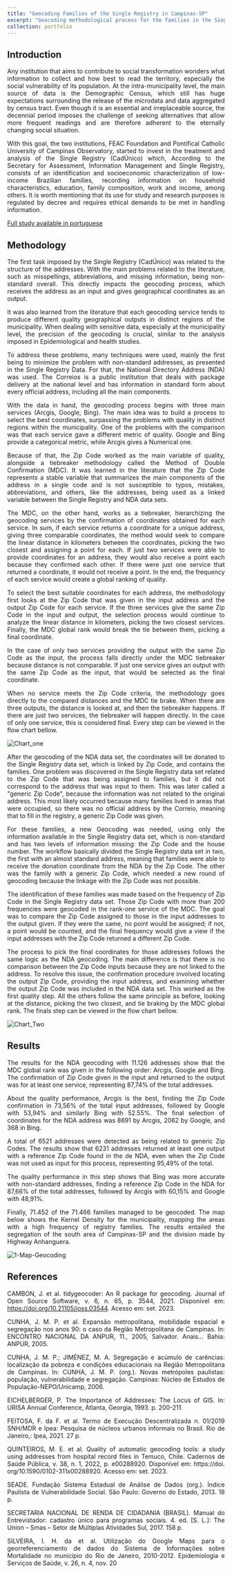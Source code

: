 ```yaml
---
title: "Geocoding Families of the Single Registry in Campinas-SP"
excerpt: "Geocoding methodological process for the families in the Single of Campinas-SP <br/><img src='/images/1-Map-Geocoding_500_300.png'>"
collection: portfolio
---
```

<style>body {text-align: justify}</style>

## Introduction

Any institution that aims to contribute to social transformation wonders what information to collect and how best to read the territory, especially the social vulnerability of its population. At the intra-municipality level, the main source of data is the Demographic Census, which still has huge expectations surrounding the release of the microdata and data aggregated by census tract. Even though it is an essential and irreplaceable source, the decennial period imposes the challenge of seeking alternatives that allow more frequent readings and are therefore adherent to the eternally changing social situation.

With this goal, the two institutions, FEAC Foundation and Pontifical Catholic University of Campinas Observatory, started to invest in the treatment and analysis of the Single Registry (CadÚnico) which, According to the Secretary for Assessment, Information Management and Single Registry, consists of an identification and socioeconomic characterization of low-income Brazilian families, recording information on household characteristics, education, family composition, work and income, among others. It is worth mentioning that its use for study and research purposes is regulated by decree and requires ethical demands to be met in handling information.

[Full study available in portuguese](https://feac.org.br/wp-content/uploads/2023/10/Geocodificacao_FEAC.pdf?portfolioCats=3105#new_tab)

## Methodology

The first task imposed by the Single Registry (CadÚnico) was related to the structure of the addresses. With the main problems related to the literature, such as misspellings, abbreviations, and missing information, being non-standard overall. This directly impacts the geocoding process, which receives the address as an input and gives geographical coordinates as an output.

It was also learned from the literature that each geocoding service tends to produce different quality geographical outputs in distinct regions of the municipality. When dealing with sensitive data, especially at the municipality level, the precision of the geocoding is crucial, similar to the analysis imposed in Epidemiological and health studies.

To address these problems, many techniques were used, mainly the first being to minimize the problem with non-standard addresses, as presented in the Single Registry Data. For that, the National Directory Address (NDA) was used. The Correios is a public institution that deals with package delivery at the national level and has information in standard form about every official address, including all the main components.

With the data in hand, the geocoding process begins with three main services (Arcgis, Google, Bing). The main idea was to build a process to select the best coordinates, surpassing the problems with quality in distinct regions within the municipality. One of the problems with the comparison was that each service gave a different metric of quality. Google and Bing provide a categorical metric, while Arcgis gives a Numerical one.

Because of that, the Zip Code worked as the main variable of quality, alongside a tiebreaker methodology called the Method of Double Confirmation (MDC). It was learned in the literature that the Zip Code represents a stable variable that summarizes the main components of the address in a single code and is not susceptible to typos, mistakes, abbreviations, and others, like the addresses, being used as a linked variable between the Single Registry and NDA data sets.

The MDC, on the other hand, works as a tiebreaker, hierarchizing the geocoding services by the confirmation of coordinates obtained for each service. In sum, if each service returns a coordinate for a unique address, giving three comparable coordinates, the method would seek to compare the linear distance in kilometers between the coordinates, picking the two closest and assigning a point for each. If just two services were able to provide coordinates for an address, they would also receive a point each because they confirmed each other. If there were just one service that returned a coordinate, it would not receive a point. In the end, the frequency of each service would create a global ranking of quality.

To select the best suitable coordinates for each address, the methodology first looks at the Zip Code that was given in the input address and the output Zip Code for each service. If the three services give the same Zip Code in the input and output, the selection process would continue to analyze the linear distance in kilometers, picking the two closest services. Finally, the MDC global rank would break the tie between them, picking a final coordinate.

In the case of only two services providing the output with the same Zip Code as the input, the process falls directly under the MDC tiebreaker because distance is not comparable. If just one service gives an output with the same Zip Code as the input, that would be selected as the final coordinate.

When no service meets the Zip Code criteria, the methodology goes directly to the compared distances and the MDC tie brake. When there are three outputs, the distance is looked at, and then the tiebreaker happens. If there are just two services, the tiebreaker will happen directly. In the case of only one service, this is considered final. Every step can be viewed in the flow chart bellow.

<img src="/images/Chart_one.png" alt="Chart_one" />

After the geocoding of the NDA data set, the coordinates will be donated to the Single Registry data set, which is linked by Zip Code, and contains the families. One problem was discovered in the Single Registry data set related to the Zip Code that was being assigned to families, but it did not correspond to the address that was input to them. This was later called a "generic Zip Code", because the information was not related to the original address. This most likely occurred because many families lived in areas that were occupied, so there was no official address by the Correio, meaning that to fill in the registry, a generic Zip Code was given.

For these families, a new Geocoding was needed, using only the information available in the Single Registry data set, which is non-standard and has two levels of information missing: the Zip Code and the house number. The workflow basically divided the Single Registry data set in two, the first with an almost standard address, meaning that families were able to receive the donation coordinate from the NDA by the Zip Code. The other was the family with a generic Zip Code, which needed a new round of geocoding because the linkage with the Zip Code was not possible. 

The identification of these families was made based on the frequency of Zip Code in the Single Registry data set. Those Zip Code with more than 200 frequencies were geocoded in the rank-one service of the MDC. The goal was to compare the Zip Code assigned to those in the input addresses to the output given. If they were the same, no point would be assigned; if not, a point would be counted, and the final frequency would give a view if the input addresses with the Zip Code returned a different Zip Code.

The process to pick the final coordinates for those addresses follows the same logic as the NDA geocoding. The main difference is that there is no comparison between the Zip Code inputs because they are not linked to the address. To resolve this issue, the confirmation procedure involved locating the output Zip Code, providing the input address, and examining whether the output Zip Code was included in the NDA data set. This worked as the first quality step. All the others follow the same principle as before, looking at the distance, picking the two closest, and tie braking by the MDC global rank. The finals step can be viewed in the flow chart bellow.

<img src="/images/Chart_Two.png" alt="Chart_Two" />

## Results

The results for the NDA geocoding with 11.126 addresses show that the MDC global rank was given in the following order: Arcgis, Google and Bing. The confirmation of Zip Code given in the input and returned to the output was for at least one service, representing 87,74% of the total addresses. 

About the quality performance, Arcgis is the best, finding the Zip Code confirmation in 73,56% of the total input addresses, followed by Google with 53,94% and similarly Bing with 52.55%. The final selection of coordinates for the NDA address was 8691 by Arcgis, 2062 by Google, and 368 in Bing.

A total of 6521 addresses were detected as being related to generic Zip Codes. The results show that 6231 addresses returned at least one output with a reference Zip Code found in the de NDA, even when the Zip Code was not used as input for this process, representing 95,49% of the total.

The quality performance in this step shows that Bing was more accurate with non-standard addresses, finding a reference Zip Code in the NDA for 87,66% of the total addresses, followed by Arcgis with 60,15% and Google with 48,91%.

Finally, 71.452 of the 71.466 families managed to be geocoded. The map below shows the Kernel Density for the municipality, mapping the areas with a high frequency of registry families. The results entailed the segregation of the south area of Campinas-SP and the division made by Highway Anhanguera.

<img src="/images/1-Map-Geocoding.jpeg" alt="1-Map-Geocoding" />

## References

CAMBON, J. et al. tidygeocoder: An R package for geocoding. Journal of Open Source Software, v. 6, n. 65, p. 
3544, 2021. Disponível em: https://doi.org/10.21105/joss.03544. Acesso em: set. 2023. 

CUNHA, J. M. P. et al. Expansão metropolitana, mobilidade espacial e segregação nos anos 90: o caso da 
Região Metropolitana de Campinas. In: ENCONTRO NACIONAL DA ANPUR, 11., 2005, Salvador. Anais... 
Bahia: ANPUR, 2005. 

CUNHA, J. M. P.; JIMÉNEZ, M. A. Segregação e acúmulo de carências: localização da pobreza e condições 
educacionais na Região Metropolitana de Campinas. In: CUNHA, J. M. P. (org.). Novas metrópoles paulistas: 
população, vulnerabilidade e segregação. Campinas: Núcleo de Estudos de População-NEPO/Unicamp, 
2006. 

EICHELBERGER, P. The Importance of Addresses: The Locus of GIS. In: URISA Annual Conference, Atlanta, 
Georgia, 1993. p. 200-211.

FEITOSA, F. da F. et al. Termo de Execução Descentralizada n. 01/2019 SNH/MDR e Ipea: Pesquisa de núcleos 
urbanos informais no Brasil. Rio de Janeiro,: Ipea, 2021. 27 p.

QUINTEIROS, M. E. et al. Quality of automatic geocoding tools: a study using addresses from hospital record 
files in Temuco, Chile. Cadernos de Saúde Pública, v. 38, n. 1, 2022, p. e00288920. Disponível em: https://doi.
org/10.1590/0102-311x00288920. Acesso em: set. 2023.

SEADE. Fundação Sistema Estadual de Análise de Dados (org.). Índice Paulista de Vulnerabilidade Social. São 
Paulo: Governo do Estado, 2013. 18 p.

SECRETARIA NACIONAL DE RENDA DE CIDADANIA (BRASIL). Manual do Entrevistador: cadastro único para 
programas sociais. 4. ed. [S. L.]: The Union – Smas – Setor de Múltiplas Atividades Sul, 2017. 158 p.

SILVEIRA, I. H. da et al. Utilização do Google Maps para o georreferenciamento de dados do Sistema de 
Informações sobre Mortalidade no município do Rio de Janeiro, 2010-2012. Epidemiologia e Serviços de 
Saúde, v. 26, n. 4, nov. 20
